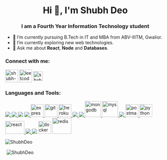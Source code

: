 <h1 align="center">Hi 👋, I'm Shubh Deo</h1>
<h3 align="center">I am a Fourth Year Information Technology student</h3>

- 🔭 I’m currently pursuing B.Tech in IT and MBA from ABV-IIITM, Gwalior. 
- 🌱 I’m currently exploring new web technologies.
- 💬 Ask me about **React**, **Node** and **Databases**.

<h3 align="left">Connect with me:</h3>
<p align="left">
<a href="https://www.linkedin.com/in/shubh-deo/" target="_blank"><img align="center" src="https://img.icons8.com/color/64/000000/linkedin.png" alt="shubh-deo-linkedin" height="40" width="40" /></a>
<a href="https://leetcode.com/shxbh_018/" target="_blank"><img align="center" src="https://leetcode.com/_next/static/images/logo-dark-c96c407d175e36c81e236fcfdd682a0b.png" alt="leetcode-shxbh_018" height="40" width="40" /></a>
<a href="https://auth.geeksforgeeks.org/user/shxbh_018/" target="_blank"><img align="center" src="https://media.geeksforgeeks.org/gfg-gg-logo.svg" alt="shxbh_018" height="30" width="30" /></a>
</p>

<h3 align="left">Languages and Tools:</h3>
<p align="left"> <a href="https://getbootstrap.com" target="_blank"> <img src="https://img.icons8.com/color/48/000000/bootstrap.png"/> </a> <a href="https://www.cprogramming.com/" target="_blank"> <img src="https://img.icons8.com/color/48/000000/c-programming.png"/> </a> <a href="https://www.w3schools.com/cpp/" target="_blank"> <img src="https://img.icons8.com/color/48/000000/c-plus-plus-logo.png"/></a> <a href="https://www.w3schools.com/css/" target="_blank"> <img src="https://img.icons8.com/color/48/000000/css3.png"/> <img src="https://www.vectorlogo.zone/logos/expressjs/expressjs-ar21.svg" alt="express" height="40"/> </a><a href="https://git-scm.com/" target="_blank"> <img src="https://www.vectorlogo.zone/logos/git-scm/git-scm-icon.svg" alt="git" width="40" height="40"/> </a> <a href="https://heroku.com" target="_blank"> <img src="https://www.vectorlogo.zone/logos/heroku/heroku-icon.svg" alt="heroku" width="40" height="40"/> </a> <a href="https://www.w3.org/html/" target="_blank"> <img src="https://img.icons8.com/color/48/000000/html-5.png"/> </a> <a href="https://developer.mozilla.org/en-US/docs/Web/JavaScript" target="_blank"> <img src="https://img.icons8.com/color/48/000000/javascript.png"/> </a> </a> <a href="https://www.mongodb.com/" target="_blank"> <img src="https://www.vectorlogo.zone/logos/mongodb/mongodb-icon.svg" alt="mongodb" width="50" height="50"/> </a> <a href="https://www.mysql.com/" target="_blank"> <img src="https://www.vectorlogo.zone/logos/mysql/mysql-official.svg" alt="mysql" width="50" height="50"/> </a> <a href="https://nodejs.org" target="_blank"> <img src="https://img.icons8.com/color/48/000000/nodejs.png"/> </a> <a href="https://postman.com" target="_blank"> <img src="https://www.vectorlogo.zone/logos/getpostman/getpostman-icon.svg" alt="postman" width="40" height="40"/> </a> <a href="https://www.python.org" target="_blank"> <img src="https://seeklogo.com/images/P/python-logo-A32636CAA3-seeklogo.com.png" alt="python" width="40" height="40"/> </a> <a href="https://reactjs.org/" target="_blank"> <img src="https://upload.wikimedia.org/wikipedia/commons/a/a7/React-icon.svg" alt="react" width="60" height="40"/> </a> </a> <a href="https://redux.js.org" target="_blank"> <img src="https://img.icons8.com/color/48/000000/redux.png"/> </a> 
<a href="https://firebase.google.com/" target="_blank"><img src="https://img.icons8.com/color/48/null/firebase.png"/></a>
<a href="https://www.docker.com/" target="_blank"><img src="https://www.docker.com/wp-content/uploads/2022/03/vertical-logo-monochromatic.png" height="40" width="40" alt="docker"/></a>
<a href="https://redis.io/" target="_blank"><img src="https://w7.pngwing.com/pngs/428/940/png-transparent-logo-redis-redis-icon-thumbnail.png" height="50" width="60" alt="redis"/></a>
</p>

<p><img align="left" src="https://github-readme-stats.vercel.app/api/top-langs?username=ShubhDeo&show_icons=true&theme=onedark&locale=en&layout=compact" alt="ShubhDeo" /></p><br/>
<p>&nbsp;<img align="center" src="https://github-readme-stats.vercel.app/api?username=ShubhDeo&show_icons=true&theme=onedark&locale=en" alt="ShubhDeo" /></p>
